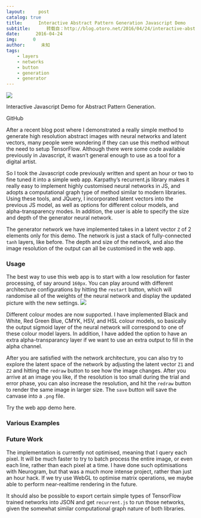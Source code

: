 ```yaml
---
layout:     post
catalog: true
title:      Interactive Abstract Pattern Generation Javascript Demo
subtitle:      转载自：http://blog.otoro.net/2016/04/24/interactive-abstract-pattern-generation-javascript-demo/
date:      2016-04-24
img:      0
author:      未知
tags:
    - layers
    - networks
    - button
    - generation
    - generator
---
```





![](http://blog.otoro.net/assets/20160424/interactive_neural_art.large.png)




Interactive Javascript Demo for Abstract Pattern Generation.

GitHub




After a recent blog post where I demonstrated a really simple method to generate high resolution abstract images with neural networks and latent vectors, many people were wondering if they can use this method without the need to setup TensorFlow. Although there were some code available previously in Javascript, it wasn’t general enough to use as a tool for a digital artist.

So I took the Javascript code previously written and spent an hour or two to fine tuned it into a simple web app. Karpathy’s recurrent.js library makes it really easy to implement highly customised neural networks in JS, and adopts a computational graph type of method similar to modern libraries. Using these tools, and JQuery, I incorporated latent vectors into the previous JS model, as well as options for different colour models, and alpha-transparency modes. In addition, the user is able to specify the size and depth of the generator neural network.

The generator network we have implemented takes in a latent vector `Z` of 2 elements only for this demo. The network is just a stack of fully-connected `tanh` layers, like before. The depth and size of the network, and also the image resolution of the output can all be customised in the web app.

### Usage

The best way to use this web app is to start with a low resolution for faster processing, of say around `160px`. You can play around with different architecture configurations by hitting the `restart` button, which will randomise all of the weights of the neural network and display the updated picture with the new settings.
![](http://blog.otoro.net/assets/20160424/interactive_neural_art.hsl.png)


Different colour modes are now supported. I have implemented Black and White, Red Green Blue, CMYK, HSV, and HSL colour models, so basically the output sigmoid layer of the neural network will correspond to one of these colour model layers. In addition, I have added the option to have an extra alpha-transparancy layer if we want to use an extra output to fill in the alpha channel.

After you are satisfied with the network architecture, you can also try to explore the latent space of the network by adjusting the latent vector `Z1` and `Z2` and hitting the `redraw` button to see how the image changes. After you arrive at an image you like, if the resolution is too small during the trial and error phase, you can also increase the resolution, and hit the `redraw` button to render the same image in larger size. The `save` button will save the canvase into a `.png` file.

Try the web app demo here.

### Various Examples

### Future Work

The implementation is currently not optimised, meaning that I query each pixel. It will be much faster to try to batch process the entire image, or even each line, rather than each pixel at a time. I have done such optimisations with Neurogram, but that was a much more intense project, rather than just an hour hack. If we try use WebGL to optimise matrix operations, we maybe able to perform near-realtime rendering in the future.

It should also be possible to export certain simple types of TensorFlow trained networks into JSON and get `recurrent.js` to run those networks, given the somewhat similar computational graph nature of both libraries.
